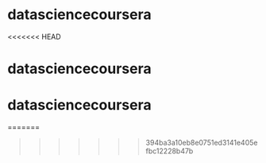 # datasciencecoursera
<<<<<<< HEAD
# datasciencecoursera
# datasciencecoursera
=======
>>>>>>> 394ba3a10eb8e0751ed3141e405efbc12228b47b
